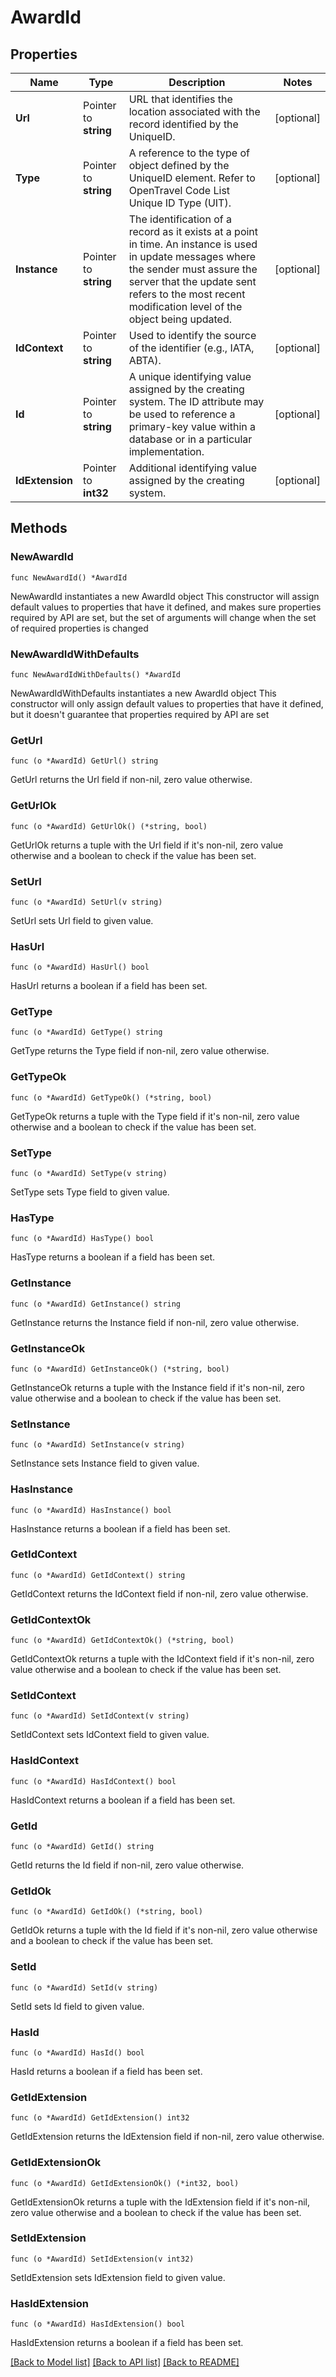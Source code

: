 # AwardId

## Properties

Name | Type | Description | Notes
------------ | ------------- | ------------- | -------------
**Url** | Pointer to **string** | URL that identifies the location associated with the record identified by the UniqueID. | [optional] 
**Type** | Pointer to **string** | A reference to the type of object defined by the UniqueID element. Refer to OpenTravel Code List Unique ID Type (UIT). | [optional] 
**Instance** | Pointer to **string** | The identification of a record as it exists at a point in time. An instance is used in update messages where the sender must assure the server that the update sent refers to the most recent modification level of the object being updated. | [optional] 
**IdContext** | Pointer to **string** | Used to identify the source of the identifier (e.g., IATA, ABTA). | [optional] 
**Id** | Pointer to **string** | A unique identifying value assigned by the creating system. The ID attribute may be used to reference a primary-key value within a database or in a particular implementation. | [optional] 
**IdExtension** | Pointer to **int32** | Additional identifying value assigned by the creating system. | [optional] 

## Methods

### NewAwardId

`func NewAwardId() *AwardId`

NewAwardId instantiates a new AwardId object
This constructor will assign default values to properties that have it defined,
and makes sure properties required by API are set, but the set of arguments
will change when the set of required properties is changed

### NewAwardIdWithDefaults

`func NewAwardIdWithDefaults() *AwardId`

NewAwardIdWithDefaults instantiates a new AwardId object
This constructor will only assign default values to properties that have it defined,
but it doesn't guarantee that properties required by API are set

### GetUrl

`func (o *AwardId) GetUrl() string`

GetUrl returns the Url field if non-nil, zero value otherwise.

### GetUrlOk

`func (o *AwardId) GetUrlOk() (*string, bool)`

GetUrlOk returns a tuple with the Url field if it's non-nil, zero value otherwise
and a boolean to check if the value has been set.

### SetUrl

`func (o *AwardId) SetUrl(v string)`

SetUrl sets Url field to given value.

### HasUrl

`func (o *AwardId) HasUrl() bool`

HasUrl returns a boolean if a field has been set.

### GetType

`func (o *AwardId) GetType() string`

GetType returns the Type field if non-nil, zero value otherwise.

### GetTypeOk

`func (o *AwardId) GetTypeOk() (*string, bool)`

GetTypeOk returns a tuple with the Type field if it's non-nil, zero value otherwise
and a boolean to check if the value has been set.

### SetType

`func (o *AwardId) SetType(v string)`

SetType sets Type field to given value.

### HasType

`func (o *AwardId) HasType() bool`

HasType returns a boolean if a field has been set.

### GetInstance

`func (o *AwardId) GetInstance() string`

GetInstance returns the Instance field if non-nil, zero value otherwise.

### GetInstanceOk

`func (o *AwardId) GetInstanceOk() (*string, bool)`

GetInstanceOk returns a tuple with the Instance field if it's non-nil, zero value otherwise
and a boolean to check if the value has been set.

### SetInstance

`func (o *AwardId) SetInstance(v string)`

SetInstance sets Instance field to given value.

### HasInstance

`func (o *AwardId) HasInstance() bool`

HasInstance returns a boolean if a field has been set.

### GetIdContext

`func (o *AwardId) GetIdContext() string`

GetIdContext returns the IdContext field if non-nil, zero value otherwise.

### GetIdContextOk

`func (o *AwardId) GetIdContextOk() (*string, bool)`

GetIdContextOk returns a tuple with the IdContext field if it's non-nil, zero value otherwise
and a boolean to check if the value has been set.

### SetIdContext

`func (o *AwardId) SetIdContext(v string)`

SetIdContext sets IdContext field to given value.

### HasIdContext

`func (o *AwardId) HasIdContext() bool`

HasIdContext returns a boolean if a field has been set.

### GetId

`func (o *AwardId) GetId() string`

GetId returns the Id field if non-nil, zero value otherwise.

### GetIdOk

`func (o *AwardId) GetIdOk() (*string, bool)`

GetIdOk returns a tuple with the Id field if it's non-nil, zero value otherwise
and a boolean to check if the value has been set.

### SetId

`func (o *AwardId) SetId(v string)`

SetId sets Id field to given value.

### HasId

`func (o *AwardId) HasId() bool`

HasId returns a boolean if a field has been set.

### GetIdExtension

`func (o *AwardId) GetIdExtension() int32`

GetIdExtension returns the IdExtension field if non-nil, zero value otherwise.

### GetIdExtensionOk

`func (o *AwardId) GetIdExtensionOk() (*int32, bool)`

GetIdExtensionOk returns a tuple with the IdExtension field if it's non-nil, zero value otherwise
and a boolean to check if the value has been set.

### SetIdExtension

`func (o *AwardId) SetIdExtension(v int32)`

SetIdExtension sets IdExtension field to given value.

### HasIdExtension

`func (o *AwardId) HasIdExtension() bool`

HasIdExtension returns a boolean if a field has been set.


[[Back to Model list]](../README.md#documentation-for-models) [[Back to API list]](../README.md#documentation-for-api-endpoints) [[Back to README]](../README.md)


